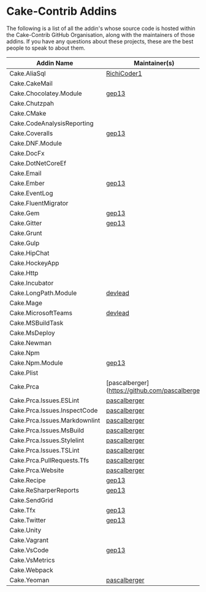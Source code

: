 # Cake-Contrib Addins

The following is a list of all the addin's whose source code is hosted within the Cake-Contrib GitHub Organisation, along with the maintainers of those addins.  If you have any questions about these projects, these are the best people to speak to about them.

| Addin Name                    | Maintainer(s)                                 | NuGet Package                                               | GitHub Repo                                                 |
|-------------------------------|-----------------------------------------------|-------------------------------------------------------------|-------------------------------------------------------------|
| Cake.AliaSql                  | [RichiCoder1](https://github.com/richicoder1) | [Cake.AliaSql](https://www.nuget.org/packages/Cake.AliaSql/)| [Cake.AliaSql](https://github.com/cake-contrib/cake.aliasql)|
| Cake.CakeMail                 | [](https://github.com/) | [Cake.CakeMail](https://www.nuget.org/packages/Cake.CakeMail/) | [Cake.CakeMail](https://github.com/cake-contrib/cake.CakeMail) |
| Cake.Chocolatey.Module        | [gep13](https://github.com/gep13) | [Cake.Chocolatey.Module](https://www.nuget.org/packages/Cake.Chocolatey.Module/) | [Cake.](https://github.com/cake-contrib/cake.Chocolatey.Module)|
| Cake.Chutzpah                 | [](https://github.com/) | [Cake.Chutzpah](https://www.nuget.org/packages/Cake.Chutzpah/) | [Cake.Chutzpah](https://github.com/cake-contrib/cake.Chutzpah) |
| Cake.CMake                    | [](https://github.com/) | [Cake.CMake](https://www.nuget.org/packages/Cake.CMake/) | [Cake.CMake](https://github.com/cake-contrib/cake.CMake) |
| Cake.CodeAnalysisReporting    | [](https://github.com/) | [Cake.CodeAnalysisReporting](https://www.nuget.org/packages/Cake.CodeAnalysisReporting/) | [Cake.CodeAnalysisReporting](https://github.com/cake-contrib/cake.CodeAnalysisReporting) |
| Cake.Coveralls                | [gep13](https://github.com/gep13) | [Cake.Coveralls](https://www.nuget.org/packages/Cake.Coveralls/) | [Cake.Coveralls](https://github.com/cake-contrib/cake.Coveralls) |
| Cake.DNF.Module               | [](https://github.com/) | [Cake.DNF.Module](https://www.nuget.org/packages/Cake.DNF.Module/) | [Cake.DNF.Module](https://github.com/cake-contrib/cake.DNF.Module) |
| Cake.DocFx                    | [](https://github.com/) | [Cake.DocFx](https://www.nuget.org/packages/Cake.DocFx/) | [Cake.DocFx](https://github.com/cake-contrib/cake.DocFx) |
| Cake.DotNetCoreEf             | [](https://github.com/) | [Cake.DotNetCoreEf](https://www.nuget.org/packages/Cake.DotNetCoreEf/) | [Cake.DotNetCoreEf](https://github.com/cake-contrib/cake.DotNetCoreEf) |
| Cake.Email                    | [](https://github.com/) | [Cake.Email](https://www.nuget.org/packages/Cake.Email/) | [Cake.Email](https://github.com/cake-contrib/cake.Email) |
| Cake.Ember                    | [gep13](https://github.com/gep13) | [Cake.Ember](https://www.nuget.org/packages/Cake.Ember/) | [Cake.Ember](https://github.com/cake-contrib/cake.Ember) |
| Cake.EventLog                 | [](https://github.com/) | [Cake.EventLog](https://www.nuget.org/packages/Cake.EventLog/) | [Cake.EventLog](https://github.com/cake-contrib/cake.EventLog) |
| Cake.FluentMigrator           | [](https://github.com/) | [Cake.FluentMigrator](https://www.nuget.org/packages/Cake.FluentMigrator/) | [Cake.FluentMigrator](https://github.com/cake-contrib/cake.FluentMigrator) |
| Cake.Gem                      | [gep13](https://github.com/gep13) | [Cake.Gem](https://www.nuget.org/packages/Cake.Gem/) | [Cake.Gem](https://github.com/cake-contrib/cake.Gem) |
| Cake.Gitter                   | [gep13](https://github.com/gep13) | [Cake.Gitter](https://www.nuget.org/packages/Cake.Gitter/) | [Cake.Gitter](https://github.com/cake-contrib/cake.Gitter) |
| Cake.Grunt                    | [](https://github.com/) | [Cake.Grunt](https://www.nuget.org/packages/Cake.Grunt/) | [Cake.Grunt](https://github.com/cake-contrib/cake.Grunt) |
| Cake.Gulp                     | [](https://github.com/) | [Cake.Gulp](https://www.nuget.org/packages/Cake.Gulp/) | [Cake.Gulp](https://github.com/cake-contrib/cake.Gulp) |
| Cake.HipChat                  | [](https://github.com/) | [Cake.HipChat](https://www.nuget.org/packages/Cake.HipChat/) | [Cake.HipChat](https://github.com/cake-contrib/cake.HipChat) |
| Cake.HockeyApp                | [](https://github.com/) | [Cake.HockeyApp](https://www.nuget.org/packages/Cake.HockeyApp/) | [Cake.HockeyApp](https://github.com/cake-contrib/cake.HockeyApp) |
| Cake.Http                     | [](https://github.com/) | [Cake.Http](https://www.nuget.org/packages/Cake.Http/) | [Cake.Http](https://github.com/cake-contrib/cake.Http) |
| Cake.Incubator                | [](https://github.com/) | [Cake.Incubator](https://www.nuget.org/packages/Cake.Incubator/) | [Cake.Incubator](https://github.com/cake-contrib/cake.Incubator) |
| Cake.LongPath.Module          | [devlead](https://github.com/devlead) | [Cake.LongPath.Module](https://www.nuget.org/packages/Cake.LongPath.Module/) | [Cake.LongPath.Module](https://github.com/cake-contrib/cake.LongPath.Module) |
| Cake.Mage                     | [](https://github.com/) | [Cake.Mage](https://www.nuget.org/packages/Cake.Mage/) | [Cake.Mage](https://github.com/cake-contrib/cake.Mage) |
| Cake.MicrosoftTeams           | [devlead](https://github.com/devlead) | [Cake.MicrosoftTeams](https://www.nuget.org/packages/Cake.MicrosoftTeams/) | [Cake.MicrosoftTeams](https://github.com/cake-contrib/cake.MicrosoftTeams) |
| Cake.MSBuildTask              | [](https://github.com/) | [Cake.MSBuildTask](https://www.nuget.org/packages/Cake.MSBuildTask/) | [Cake.MSBuildTask](https://github.com/cake-contrib/cake.MSBuildTask) |
| Cake.MsDeploy                 | [](https://github.com/) | [Cake.MsDeploy](https://www.nuget.org/packages/Cake.MsDeploy/) | [Cake.MsDeploy](https://github.com/cake-contrib/cake.MsDeploy) |
| Cake.Newman                   | [](https://github.com/) | [Cake.Newman](https://www.nuget.org/packages/Cake.Newman/) | [Cake.Newman](https://github.com/cake-contrib/cake.Newman) |
| Cake.Npm                      | [](https://github.com/) | [Cake.Npm](https://www.nuget.org/packages/Cake.Npm/) | [Cake.Npm](https://github.com/cake-contrib/cake.Npm) |
| Cake.Npm.Module               | [gep13](https://github.com/gep13) | [Cake.Npm.Module](https://www.nuget.org/packages/Cake.Npm.Module/) | [Cake.Npm.Module](https://github.com/cake-contrib/cake.Npm.Module) |
| Cake.Plist                    | [](https://github.com/) | [Cake.Plist](https://www.nuget.org/packages/Cake.Plist/) | [Cake.Plist](https://github.com/cake-contrib/cake.Plist) |
| Cake.Prca                     | [pascalberger](https://github.com/pascalberger | [Cake.Prca](https://www.nuget.org/packages/Cake.Prca/) | [Cake.Prca](https://github.com/cake-contrib/cake.Prca) |
| Cake.Prca.Issues.ESLint       | [pascalberger](https://github.com/pascalberger) | [Cake.Prca.Issues.ESLint](https://www.nuget.org/packages/Cake.Prca.Issues.ESLint/) | [Cake.Prca.Issues.ESLint](https://github.com/cake-contrib/cake.Prca.Issues.ESLint) |
| Cake.Prca.Issues.InspectCode  | [pascalberger](https://github.com/pascalberger) | [Cake.Prca.Issues.InspectCode](https://www.nuget.org/packages/Cake.Prca.Issues.InspectCode/) | [Cake.Prca.Issues.InspectCode](https://github.com/cake-contrib/cake.Prca.Issues.InspectCode) |
| Cake.Prca.Issues.Markdownlint | [pascalberger](https://github.com/pascalberger) | [Cake.Prca.Issues.Markdownlint](https://www.nuget.org/packages/Cake.Prca.Issues.Markdownlint/) | [Cake.Prca.Issues.Markdownlint](https://github.com/cake-contrib/cake.Prca.Issues.Markdownlint) |
| Cake.Prca.Issues.MsBuild      | [pascalberger](https://github.com/pascalberger) | [Cake.Prca.Issues.MsBuild](https://www.nuget.org/packages/Cake.Prca.Issues.MsBuild/) | [Cake.Prca.Issues.MsBuild](https://github.com/cake-contrib/cake.Prca.Issues.MsBuild) |
| Cake.Prca.Issues.Stylelint    | [pascalberger](https://github.com/pascalberger) | [Cake.Prca.Issues.Stylelint](https://www.nuget.org/packages/Cake.Prca.Issues.Stylelint/) | [Cake.Prca.Issues.Stylelint](https://github.com/cake-contrib/cake.Prca.Issues.Stylelint) |
| Cake.Prca.Issues.TSLint       | [pascalberger](https://github.com/pascalberger) | [Cake.Prca.Issues.TSLint](https://www.nuget.org/packages/Cake.Prca.Issues.TSLint/) | [Cake.Prca.Issues.TSLint](https://github.com/cake-contrib/cake.Prca.Issues.TSLint) |
| Cake.Prca.PullRequests.Tfs    | [pascalberger](https://github.com/pascalberger) | [Cake.Prca.PullRequests.Tfs](https://www.nuget.org/packages/Cake.Prca.PullRequests.Tfs/) | [Cake.Prca.PullRequests.Tfs](https://github.com/cake-contrib/cake.Prca.PullRequests.Tfs) |
| Cake.Prca.Website             | [pascalberger](https://github.com/pascalberger) | [Cake.Prca.Website](https://www.nuget.org/packages/Cake.Prca.Website/) | [Cake.Prca.Website](https://github.com/cake-contrib/cake.Prca.Website) |
| Cake.Recipe                   | [gep13](https://github.com/gep13) | [Cake.Recipe](https://www.nuget.org/packages/Cake.Recipe/) | [Cake.Recipe](https://github.com/cake-contrib/cake.Recipe) |
| Cake.ReSharperReports         | [gep13](https://github.com/gep13) | [Cake.ReSharperReports](https://www.nuget.org/packages/Cake.ReSharperReports/) | [Cake.ReSharperReports](https://github.com/cake-contrib/cake.ReSharperReports) |
| Cake.SendGrid                 | [](https://github.com/) | [Cake.ReSharperReports](https://www.nuget.org/packages/Cake.ReSharperReports/) | [Cake.ReSharperReports](https://github.com/cake-contrib/cake.ReSharperReports) |
| Cake.Tfx                      | [gep13](https://github.com/gep13) | [Cake.Tfx](https://www.nuget.org/packages/Cake.Tfx/) | [Cake.Tfx](https://github.com/cake-contrib/cake.Tfx) |
| Cake.Twitter                  | [gep13](https://github.com/gep13) | [Cake.Twitter](https://www.nuget.org/packages/Cake.Twitter/) | [Cake.Twitter](https://github.com/cake-contrib/cake.Twitter) |
| Cake.Unity                    | [](https://github.com/) | [Cake.Unity](https://www.nuget.org/packages/CakeUnity./) | [Cake.Unity](https://github.com/cake-contrib/cake.Unity) |
| Cake.Vagrant                  | [](https://github.com/) | [Cake.Vagrant](https://www.nuget.org/packages/Cake.Vagrant/) | [Cake.Vagrant](https://github.com/cake-contrib/cake.Vagrant) |
| Cake.VsCode                   | [gep13](https://github.com/gep13) | [Cake.VsCode](https://www.nuget.org/packages/Cake.VsCode/) | [Cake.VsCode](https://github.com/cake-contrib/cake.VsCode) |
| Cake.VsMetrics                | [](https://github.com/) | [Cake.VsMetrics](https://www.nuget.org/packages/Cake.VsMetrics/) | [Cake.VsMetrics](https://github.com/cake-contrib/cake.VsMetrics) |
| Cake.Webpack                  | [](https://github.com/) | [Cake.Webpack](https://www.nuget.org/packages/Cake.Webpack/) | [Cake.Webpack](https://github.com/cake-contrib/cake.Webpack) |
| Cake.Yeoman                   | [pascalberger](https://github.com/pascalberger) | [Cake.Yeoman](https://www.nuget.org/packages/Cake.Yeoman/) | [Cake.Yeoman](https://github.com/cake-contrib/cake.Yeoman) |
